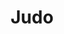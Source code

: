 ---
title: "Judo"
description: "This page contains information about judo."

service:
  enable: true
  service_item:
    - title: "Judo as a sport"
      images:
      - "../../images/judothrow2.webp"
      content: |
        Judo is the most widespread martial art form in the world. The International Judo Federation IJF has 200 member countries. Judo is the fifth largest sport among the Olympic sports in terms of the number of members of the International Federation. In Europe, the sport is practiced by more than two million people. There are 123 clubs in Finland and a total of about 12,500 enthusiasts.
      
        Judo was born in the 1880s when the developer of the sport, Professor of Education, Jigoro Kano, transformed an old Japanese martial art into a form of exercise in which one could compete without harming one's opponent. Judo was first introduced in Finland as early as 1890, when the developer of the sport visited Helsinki. The actual judo activity began in Finland in 1954. The Finnish Judo Federation was founded in 1958. Judo was chosen as the Olympic sport in 1964.
        
    - title: "Judo in Kokkola"
      images:
      - "../../images/judochoke1.webp"
      content: |
        Judo has been practiced in Kokkola since the early eighties. Kokkola Budo started training and offering Judo in 1993. There are about 30 judokas in the club, 5-10 of them are actively competing. The success has come from the regional championships.

        Practitioners can take part in both fitness and competitive judo. Ground fighting is especially valued within our club.

        **Inquiries:**
        Jukka Aalto: 050 351 0976
        Timo Sivula: 045 624 5150
        
    - title: "Kids and family judo"
      images:
      - "../../images/judoukemi.webp"
      content: |
        Kids aged 3 to 6 may join Kokkola Budo muksujudo with an adult. The name Judo means soft path and accordingly the opponent is not hit or kicked, but Judo teaches flexibility both physically and mentally. 

        The younger you start, the better your chances are of adopting even the most difficult techniques possible during your lifelong learning. The most important thing is to learn the manners and the principle of respecting the other. The  Judoka, who is a self-disciplined and familiar with the principles of judo, is mentally and physically strong even outside of the tatami. Judo's values: flexibility, common good and maximizing benefits support this development.

        Judo is taught through play and competition with their adult to the 3-6 year olds attending muksujudo. As you get older, you learn more difficult things. Muksujudo develops the child's motor skills, coordination, teamwork skills and the right kind of courage to do new things, thus helping the child's overall development.

timetable:
  enable: true
  title: "Judo training times"
  timetable_item:
    - name: "Judo basic course and colored belts"
      time1: "Tuesday 18:00-19:30"
      time1location: (Martial Arts Center)
      time2: "Thursday 18:00-19:00"
      time2location: (Martial Arts Center)

    - name: "Junior judo"
      time1: "Tuesday  16:00-17:00"
      time1location: "(Martial Arts Center)"
      time2: "Friday 16:00-17:00"
      time2location: "(Kampushalli)"
    - name: "Kids and family judo"
      time1: "Sunday 10:00-11:00"
      time1location: (Martial Arts Center)

    - name: "Judo kata training"
      time1: "Sunday 15:30-16:30"
      time1location: (Martial Arts Center)

coaches:
  enable: true
  title: "Judo coaches"
  coach_item:
    - name: "Rachid El Kadiri"
      belt: "3. dan black belt"
      beltcolor: "#222"
      image: "../../images/coaches/Rachid El Kadiri.webp"
      description: "Basic course and colored belts coach"

    - name: "Timo Sivula"
      belt: "1. dan black belt"
      beltcolor: "#222"
      image: "../../images/coaches/Timo Sivula.webp"
      description: "Kata course coach"

    - name: "Jukka Aalto"
      belt: "1. kyū brown belt"
      image: "../../images/coaches/Jukka Aalto.webp"
      beltcolor: "#3f2a14"
      description: "Senior judo coach"

    - name: "Jani Möller"
      belt: "2. kyū blue belt"
      beltcolor: "#355cb0"
      image: "../../images/coaches/Missing Picture.webp"
      description: "Basic course and colored belts coach"

    - name: "Mira Ojala"
      belt: "2. kyū blue belt"
      beltcolor: "#355cb0"
      image: "../../images/coaches/Missing Picture.webp"
      description: "Junior judo coach"    

    - name: "Jemina Salonen"
      belt: "2. kyū blue belt"
      beltcolor: "#355cb0"
      image: "../../images/coaches/Missing Picture.webp"
      description: "Junior judo coach"     
        
#    - name: "Tomi Laaksonen"
#      belt: "?. kyu ? belt"
#      beltcolor: "#DEDED9"
#      image: "../../images/coaches/Missing Picture.webp"
#      description: "Junior judo coach<br>"  

moreinfo:
  enable: true
  title: "Information for judo practitioners"
  content: |
    Sports Federation: [Suomen Judoliitto](https://www.judoliitto.fi/)
    
    Kokkola Budo uses [Suomisport](https://www.suomisport.fi), where practitioners can buy licenses and insurance.
---